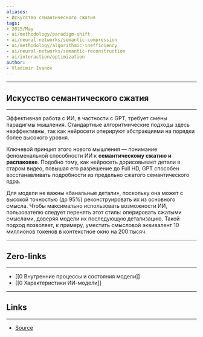 ```yaml
---
aliases: 
- Искусство семантического сжатия 
tags:
- 2025/May
- ai/methodology/paradigm-shift
- ai/neural-networks/semantic-compression
- ai/methodology/algorithmic-inefficiency
- ai/neural-networks/semantic-reconstruction
- ai/interaction/optimization
author:
- Vladimir Ivanov
---
```

-----
##  Искусство семантического сжатия 
-----
Эффективная работа с ИИ, в частности с GPT, требует смены парадигмы мышления. Стандартные алгоритмические подходы здесь неэффективны, так как нейросети оперируют абстракциями на порядки более высокого уровня.

Ключевой принцип этого нового мышления — понимание феноменальной способности ИИ к **семантическому сжатию и распаковке**. Подобно тому, как нейросеть дорисовывает детали в старом видео, повышая его разрешение до Full HD, GPT способен восстанавливать подробности из предельно сжатого семантического ядра.

Для модели не важны «банальные детали», поскольку она может с высокой точностью (до 95%) реконструировать их из основного смысла. Чтобы максимально использовать возможности ИИ, пользователю следует перенять этот стиль: оперировать сжатыми смыслами, доверяя модели их последующую детализацию. Такой подход позволяет, к примеру, уместить смысловой эквивалент 10 миллионов токенов в контекстное окно на 200 тысяч.

---
## Zero-links
---
- [[0 Внутренние процессы и состояния модели]]
- [[0 Характеристики ИИ-модели]]

---
## Links
---
- [Source](https://t.me/turboproject/1676)